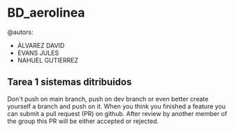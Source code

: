 BD_aerolinea
============================


@autors:
 - ÁLVAREZ DAVID 
 - EVANS JULES
 - NAHUEL GUTIERREZ

Tarea 1 sistemas ditribuidos
----------------------------

Don't push on main branch, push on dev branch or even better create yourself a branch and push on it.
When you think you finished a feature you can submit a pull request (PR) on github. After review by another member of the group this PR will be either accepted or rejected.

